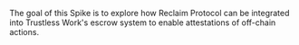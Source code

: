 The goal of this Spike is to explore how Reclaim Protocol can be integrated into Trustless Work's escrow system to enable attestations of off-chain actions.